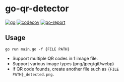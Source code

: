 # go-qr-detector

[![go](https://github.com/sters/go-qr-detector/workflows/Go/badge.svg)](https://github.com/sters/go-qr-detector/actions?query=workflow%3AGo)
[![codecov](https://codecov.io/gh/sters/go-qr-detector/branch/main/graph/badge.svg)](https://codecov.io/gh/sters/go-qr-detector)
[![go-report](https://goreportcard.com/badge/github.com/sters/go-qr-detector)](https://goreportcard.com/report/github.com/sters/go-qr-detector)

## Usage

```
go run main.go -f {FILE PATH}
```

- Support multiple QR codes in 1 image file.
- Support various image types (png/jpeg/gif/webp)
- If QR code founds, create another file such as `{FILE PATH}_detected.png`.
